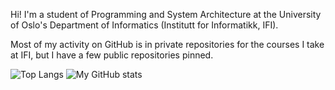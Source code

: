 Hi! I'm a student of Programming and System Architecture at the University of Oslo's Department of Informatics (Institutt for Informatikk, IFI).

Most of my activity on GitHub is in private repositories for the courses I take at IFI, but I have a few public repositories pinned.

![Top Langs](https://github-readme-stats.vercel.app/api/top-langs/?username=yrjarv) ![My GitHub stats](https://github-readme-stats.vercel.app/api?username=yrjarv&show_icons=true)


